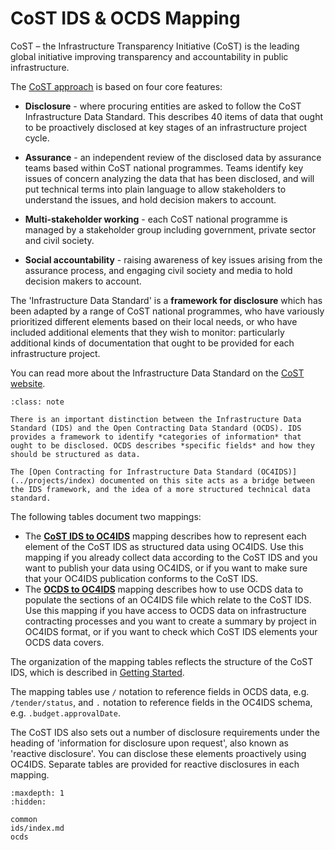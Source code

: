 # CoST IDS & OCDS Mapping

<style>
.wy-nav-content {
  max-width: 1200px;
}
</style>

CoST – the Infrastructure Transparency Initiative (CoST) is the leading global initiative improving transparency and accountability in public infrastructure.

The [CoST approach](https://infrastructuretransparency.org/our-approach/) is based on four core features:

* **Disclosure** - where procuring entities are asked to follow the CoST Infrastructure Data Standard. This describes 40 items of data that ought to be proactively disclosed at key stages of an infrastructure project cycle.

* **Assurance** - an independent review of the disclosed data by assurance teams based within CoST national programmes. Teams identify key issues of concern analyzing the data that has been disclosed, and will put technical terms into plain language to allow stakeholders to understand the issues, and hold decision makers to account.

* **Multi-stakeholder working** - each CoST national programme is managed by a stakeholder group including government, private sector and civil society.

* **Social accountability** - raising awareness of key issues arising from the assurance process, and engaging civil society and media to hold decision makers to account.

The 'Infrastructure Data Standard' is a **framework for disclosure** which has been adapted by a range of CoST national programmes, who have variously prioritized different elements based on their local needs, or who have included additional elements that they wish to monitor: particularly additional kinds of documentation that ought to be provided for each infrastructure project.

You can read more about the Infrastructure Data Standard on the [CoST website](https://infrastructuretransparency.org/our-approach/disclosure/).

```{admonition} Frameworks and standards
:class: note

There is an important distinction between the Infrastructure Data Standard (IDS) and the Open Contracting Data Standard (OCDS). IDS provides a framework to identify *categories of information* that ought to be disclosed. OCDS describes *specific fields* and how they should be structured as data.

The [Open Contracting for Infrastructure Data Standard (OC4IDS)](../projects/index) documented on this site acts as a bridge between the IDS framework, and the idea of a more structured technical data standard.
```

<!-- Note - mappings come from https://docs.google.com/spreadsheets/d/1tpXKCrNY1vUEPo6O1j-GPhxgSna7CZ5uwz_eTNLEOr8/edit#gid=2054628701 -->

The following tables document two mappings:

* The [**CoST IDS to OC4IDS**](ids/index.md) mapping describes how to represent each element of the CoST IDS as structured data using OC4IDS. Use this mapping if you already collect data according to the CoST IDS and you want to publish your data using OC4IDS, or if you want to make sure that your OC4IDS publication conforms to the CoST IDS.
* The [**OCDS to OC4IDS**](ocds.md) mapping describes how to use OCDS data to populate the sections of an OC4IDS file which relate to the CoST IDS. Use this mapping if you have access to OCDS data on infrastructure contracting processes and you want to create a summary by project in OC4IDS format, or if you want to check which CoST IDS elements your OCDS data covers.

The organization of the mapping tables reflects the structure of the CoST IDS, which is described in [Getting Started](../projects/index).

The mapping tables use `/` notation to reference fields in OCDS data, e.g. `/tender/status`, and `.` notation to reference fields in the OC4IDS schema, e.g. `.budget.approvalDate`.

The CoST IDS also sets out a number of disclosure requirements under the heading of 'information for disclosure upon request', also known as 'reactive disclosure'. You can disclose these elements proactively using OC4IDS. Separate tables are provided for reactive disclosures in each mapping.

```{toctree}
:maxdepth: 1
:hidden:

common
ids/index.md
ocds
```
